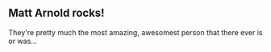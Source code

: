 ## __Matt Arnold__ rocks!

They're pretty much the most amazing, awesomest person that there ever is or was…